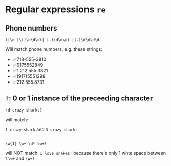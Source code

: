# Regular expressions ```re```


## Phone numbers
```
(|\d |\()\d\d\d(|-|.)\d\d\d(-||.)\d\d\d\d
```

Will match phone numbers, e.g. these strings:

- ✅718-555-3810
- ✅9175552849
- ✅1 212 555 3821
- ✅(917)5551298
- ✅212.555.8731

## ```?```: 0 or 1 instance of the preceeding character 

```
\d crazy sharks?
```
will match:

```1 crazy shark``` and ```3 crazy sharks```

## 

```
\w{1} \w+ \d* \w+!
```
will NOT match: ```I love snakes!``` because there's only 1 whte space between t ```\w+``` and ```\w+!```
